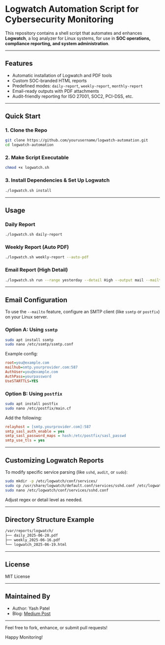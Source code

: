 # Logwatch Automation Script for Cybersecurity Monitoring

This repository contains a shell script that automates and enhances **Logwatch**, a log analyzer for Linux systems, for use in **SOC operations, compliance reporting, and system administration**.

---

## Features

- Automatic installation of Logwatch and PDF tools
- Custom SOC-branded HTML reports
- Predefined modes: `daily-report`, `weekly-report`, `monthly-report`
- Email-ready outputs with PDF attachments
- Audit-friendly reporting for ISO 27001, SOC2, PCI-DSS, etc.

---

## Quick Start

### 1. Clone the Repo
```bash
git clone https://github.com/yourusername/logwatch-automation.git
cd logwatch-automation
```

### 2. Make Script Executable
```bash
chmod +x logwatch.sh
```

### 3. Install Dependencies & Set Up Logwatch
```bash
./logwatch.sh install
```

---

## Usage

### Daily Report
```bash
./logwatch.sh daily-report
```

### Weekly Report (Auto PDF)
```bash
./logwatch.sh weekly-report --auto-pdf
```

### Email Report (High Detail)
```bash
./logwatch.sh run --range yesterday --detail High --output mail --mailto soc@example.com
```

---

## Email Configuration

To use the `--mailto` feature, configure an SMTP client (like `ssmtp` or `postfix`) on your Linux server.

### Option A: Using `ssmtp`
```bash
sudo apt install ssmtp
sudo nano /etc/ssmtp/ssmtp.conf
```
Example config:
```ini
root=you@example.com
mailhub=smtp.yourprovider.com:587
AuthUser=you@example.com
AuthPass=yourpassword
UseSTARTTLS=YES
```

### Option B: Using `postfix`
```bash
sudo apt install postfix
sudo nano /etc/postfix/main.cf
```

Add the following:
```ini
relayhost = [smtp.yourprovider.com]:587
smtp_sasl_auth_enable = yes
smtp_sasl_password_maps = hash:/etc/postfix/sasl_passwd
smtp_use_tls = yes
```

---

## Customizing Logwatch Reports

To modify specific service parsing (like `sshd`, `audit`, or `sudo`):

```bash
sudo mkdir -p /etc/logwatch/conf/services/
sudo cp /usr/share/logwatch/default.conf/services/sshd.conf /etc/logwatch/conf/services/
sudo nano /etc/logwatch/conf/services/sshd.conf
```

Adjust regex or detail level as needed.

---

## Directory Structure Example
```bash
/var/reports/logwatch/
├── daily_2025-06-20.pdf
├── weekly_2025-06-16.pdf
└── logwatch_2025-06-19.html
```

---

## License

MIT License

---

## Maintained By

- Author: Yash Patel
- Blog: [Medium Post](https://medium.com/your-logwatch-automation-guide)

---

Feel free to fork, enhance, or submit pull requests!

Happy Monitoring!
